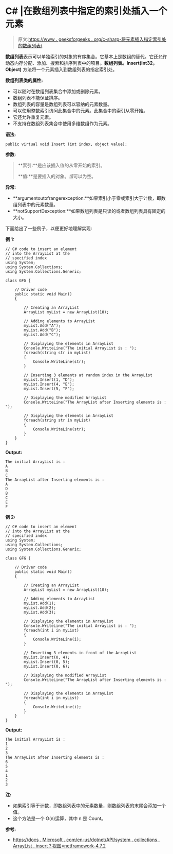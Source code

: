 # C# |在数组列表中指定的索引处插入一个元素

> 原文:[https://www . geeksforgeeks . org/c-sharp-将元素插入指定索引处的数组列表/](https://www.geeksforgeeks.org/c-sharp-insert-an-element-into-the-arraylist-at-the-specified-index/)

**数组列表**表示可以单独索引的对象的有序集合。它基本上是数组的替代。它还允许动态内存分配、添加、搜索和排序列表中的项目。**数组列表。Insert(Int32，Object)** 方法将一个元素插入到数组列表的指定索引处。

**数组列表类的属性:**

*   可以随时在数组列表集合中添加或删除元素。
*   数组列表不能保证排序。
*   数组列表的容量是数组列表可以容纳的元素数量。
*   可以使用整数索引访问此集合中的元素。此集合中的索引从零开始。
*   它还允许重复元素。
*   不支持在数组列表集合中使用多维数组作为元素。

**语法:**

```
public virtual void Insert (int index, object value);

```

**参数:**

> **索引:**是应该插入值的从零开始的索引。
> 
> **值:**是要插入的对象。*值*可以为空。

**异常:**

*   **argumentoutofrangerexception:**如果索引小于零或索引大于计数，即数组列表中的元素数量。
*   **notSupportDexception:**如果数组列表是只读的或者数组列表具有固定的大小。

下面给出了一些例子，以便更好地理解实现:

**例 1:**

```
// C# code to insert an element
// into the ArrayList at the
// specified index
using System;
using System.Collections;
using System.Collections.Generic;

class GFG {

    // Driver code
    public static void Main()
    {

        // Creating an ArrayList
        ArrayList myList = new ArrayList(10);

        // Adding elements to ArrayList
        myList.Add("A");
        myList.Add("B");
        myList.Add("C");

        // Displaying the elements in ArrayList
        Console.WriteLine("The initial ArrayList is : ");
        foreach(string str in myList)
        {
            Console.WriteLine(str);
        }

        // Inserting 3 elements at random index in the ArrayList
        myList.Insert(1, "D");
        myList.Insert(4, "E");
        myList.Insert(5, "F");

        // Displaying the modified ArrayList
        Console.WriteLine("The ArrayList after Inserting elements is : ");

        // Displaying the elements in ArrayList
        foreach(string str in myList)
        {
            Console.WriteLine(str);
        }
    }
}
```

**Output:**

```
The initial ArrayList is : 
A
B
C
The ArrayList after Inserting elements is : 
A
D
B
C
E
F

```

**例 2:**

```
// C# code to insert an element
// into the ArrayList at the
// specified index
using System;
using System.Collections;
using System.Collections.Generic;

class GFG {

    // Driver code
    public static void Main()
    {

        // Creating an ArrayList
        ArrayList myList = new ArrayList(10);

        // Adding elements to ArrayList
        myList.Add(1);
        myList.Add(2);
        myList.Add(3);

        // Displaying the elements in ArrayList
        Console.WriteLine("The initial ArrayList is : ");
        foreach(int i in myList)
        {
            Console.WriteLine(i);
        }

        // Inserting 3 elements in front of the ArrayList
        myList.Insert(0, 4);
        myList.Insert(0, 5);
        myList.Insert(0, 6);

        // Displaying the modified ArrayList
        Console.WriteLine("The ArrayList after Inserting elements is : ");

        // Displaying the elements in ArrayList
        foreach(int i in myList)
        {
            Console.WriteLine(i);
        }
    }
}
```

**Output:**

```
The initial ArrayList is : 
1
2
3
The ArrayList after Inserting elements is : 
6
5
4
1
2
3

```

**注:**

*   如果索引等于计数，即数组列表中的元素数量，则数组列表的末尾会添加一个值。
*   这个方法是一个 O(n)运算，其中 n 是 Count。

**参考:**

*   [https://docs . Microsoft . com/en-us/dotnet/API/system . collections . ArrayList . insert？视图=netframework-4.7.2](https://docs.microsoft.com/en-us/dotnet/api/system.collections.arraylist.insert?view=netframework-4.7.2)